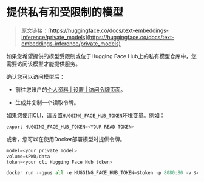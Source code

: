 # 提供私有和受限制的模型

> 原文链接：[https://huggingface.co/docs/text-embeddings-inference/private_models](https://huggingface.co/docs/text-embeddings-inference/private_models)

如果您希望提供的模型受限制或位于Hugging Face Hub上的私有模型仓库中，您需要访问该模型才能提供服务。

确认您可以访问模型后：

+   前往您账户的[个人资料 | 设置 | 访问令牌页面](https://huggingface.co/settings/tokens)。

+   生成并复制一个读取令牌。

如果您使用CLI，请设置`HUGGING_FACE_HUB_TOKEN`环境变量。例如：

```py
export HUGGING_FACE_HUB_TOKEN=<YOUR READ TOKEN>
```

或者，您可以在使用Docker部署模型时提供令牌。

```py
model=<your private model>
volume=$PWD/data
token=<your cli Hugging Face Hub token>

docker run --gpus all -e HUGGING_FACE_HUB_TOKEN=$token -p 8080:80 -v $volume:/data --pull always ghcr.io/huggingface/text-embeddings-inference:0.6 --model-id $model
```
